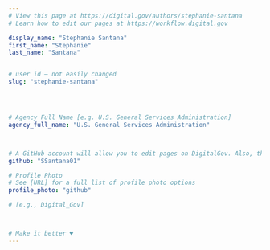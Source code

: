 ```yaml
---
# View this page at https://digital.gov/authors/stephanie-santana
# Learn how to edit our pages at https://workflow.digital.gov

display_name: "Stephanie Santana"
first_name: "Stephanie"
last_name: "Santana"


# user id — not easily changed
slug: "stephanie-santana"




# Agency Full Name [e.g. U.S. General Services Administration]
agency_full_name: "U.S. General Services Administration"



# A GitHub account will allow you to edit pages on DigitalGov. Also, the image used in your GitHub account can be used to populate your digital.gov profile photo. Learn more about getting a Github account at [URL]
github: "SSantana01"

# Profile Photo
# See [URL] for a full list of profile photo options
profile_photo: "github"

# [e.g., Digital_Gov]



# Make it better ♥
---
```

